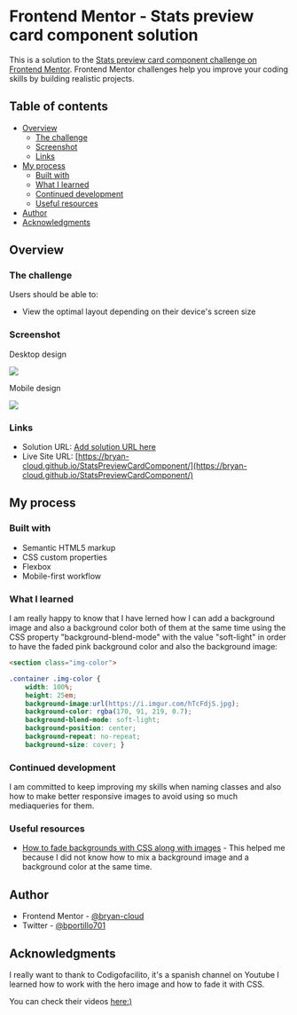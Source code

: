 # Frontend Mentor - Stats preview card component solution

This is a solution to the [Stats preview card component challenge on Frontend Mentor](https://www.frontendmentor.io/challenges/stats-preview-card-component-8JqbgoU62). Frontend Mentor challenges help you improve your coding skills by building realistic projects. 

## Table of contents

- [Overview](#overview)
  - [The challenge](#the-challenge)
  - [Screenshot](#screenshot)
  - [Links](#links)
- [My process](#my-process)
  - [Built with](#built-with)
  - [What I learned](#what-i-learned)
  - [Continued development](#continued-development)
  - [Useful resources](#useful-resources)
- [Author](#author)
- [Acknowledgments](#acknowledgments)



## Overview

### The challenge

Users should be able to:

- View the optimal layout depending on their device's screen size

### Screenshot

Desktop design

![](https://i.imgur.com/6rzrKJc.png)

Mobile design

![](https://i.imgur.com/UYJd0WN.png)



### Links

- Solution URL: [Add solution URL here](https://your-solution-url.com)
- Live Site URL: [https://bryan-cloud.github.io/StatsPreviewCardComponent/](https://bryan-cloud.github.io/StatsPreviewCardComponent/)

## My process

### Built with

- Semantic HTML5 markup
- CSS custom properties
- Flexbox
- Mobile-first workflow


### What I learned

I am really happy to know that I have lerned how I can add a background image and also a background color both of them at the same time using the CSS property "background-blend-mode" with the value "soft-light" in order to have the faded pink background color and also the background image:

```html
<section class="img-color">
```
```css
.container .img-color {
    width: 100%;
    height: 25em;
    background-image:url(https://i.imgur.com/hTcFdjS.jpg);
    background-color: rgba(170, 91, 219, 0.7);
    background-blend-mode: soft-light;
    background-position: center;
    background-repeat: no-repeat;
    background-size: cover; }
```

### Continued development

I am committed to keep improving my skills when naming classes and also how to make better responsive images to avoid using so much mediaqueries for them.

### Useful resources

- [How to fade backgrounds with CSS along with images](https://www.youtube.com/watch?v=Rtw7c4S_JyI&t=319s) - This helped me because I did not know how to mix a background image and a background color at the same time.

## Author

- Frontend Mentor - [@bryan-cloud](https://www.frontendmentor.io/profile/bryan-cloud)
- Twitter - [@bportillo701](https://twitter.com/bportillo701)


## Acknowledgments

I really want to thank to Codigofacilito, it's a spanish channel on Youtube I learned how to work with the hero image and how to fade it with CSS.

You can check their videos [here:)](https://www.youtube.com/channel/UCLXRGxAzeaLDGaOphqapzmg)
